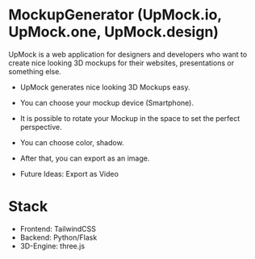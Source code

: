 # MockupGenerator (UpMock.io, UpMock.one, UpMock.design)
UpMock is a web application for designers and developers who want to create nice looking 3D mockups for their websites, presentations or something else.

* UpMock generates nice looking 3D Mockups easy.
* You can choose your mockup device (Smartphone).
* It is possible to rotate your Mockup in the space to set the perfect perspective.
* You can choose color, shadow.
* After that, you can export as an image.

* Future Ideas: Export as Video

# Stack 
- Frontend: TailwindCSS
- Backend: Python/Flask
- 3D-Engine: three.js



